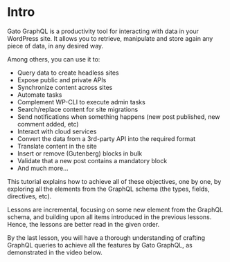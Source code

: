 # Intro

Gato GraphQL is a productivity tool for interacting with data in your WordPress site. It allows you to retrieve, manipulate and store again any piece of data, in any desired way.

Among others, you can use it to:

- Query data to create headless sites
- Expose public and private APIs
- Synchronize content across sites
- Automate tasks
- Complement WP-CLI to execute admin tasks
- Search/replace content for site migrations
- Send notifications when something happens (new post published, new comment added, etc)
- Interact with cloud services
- Convert the data from a 3rd-party API into the required format
- Translate content in the site
- Insert or remove (Gutenberg) blocks in bulk
- Validate that a new post contains a mandatory block
- And much more...

This tutorial explains how to achieve all of these objectives, one by one, by exploring all the elements from the GraphQL schema (the types, fields, directives, etc).

Lessons are incremental, focusing on some new element from the GraphQL schema, and building upon all items introduced in the previous lessons. Hence, the lessons are better read in the given order.

By the last lesson, you will have a thorough understanding of crafting GraphQL queries to achieve all the features by Gato GraphQL, as demonstrated in the video below.

<!-- [Watch “Introduction to Gato GraphQL” on YouTube](https://www.youtube.com/watch?v=uabFL_CoEWo) -->
